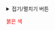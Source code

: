 <details>
<summary>접기/펼치기 버튼</summary>
<div markdown="1">



</div>
</details>

<span style="color:red">붉은 색</span>